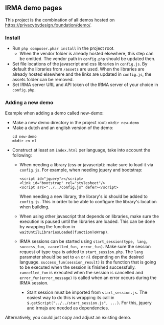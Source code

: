 ## IRMA demo pages

This project is the combination of all demos hosted on https://privacybydesign.foundation/demo/.

### Install
* Run `php composer.phar install` in the project root.
    * When the vendor folder is already hosted elsewhere, this step can be omitted. The vendor path in `config.php`
    should be updated then. 
* Set file locations of the javascript and css libraries in `config.js`. By default the libraries from `/assets` are
used. When the libraries are already hosted elsewhere and the links are updated in `config.js`, the assets folder 
can be removed.
* Set IRMA server URL and API token of the IRMA server of your choice in `config.php`.

### Adding a new demo
Example when adding a demo called new-demo:
* Make a new demo directory in the project root: `mkdir new-demo`
* Make a dutch and an english version of the demo:
    ```
    cd new-demo
    mkdir en nl
    ```
* Construct at least an `index.html` per language, take into account the following:
    * When needing a library (css or javascript): make sure to load it via `config.js`.
    For example, when needing jquery and bootstrap:
        ```
        <script id="jquery"></script>
        <link id="bootstrap" rel="stylesheet"/>
        <script src="../../config.js" defer></script>
        ```
        When needing a new library, the library's id should be added to `config.js`. This in order to be
        able to configure the library's location when building.
        
   * When using other javascript that depends on libraries, make sure the execution is paused until the libraries are
    loaded. This can be done by wrapping the function in `waitUntilLibrariesLoaded(functionToWrap)`.
   * IRMA sessions can be started using `start_session(type, lang, success_fun, cancelled_fun, error_fun)`.
   Make sure the session request of type `type` is added to `start_session.php`. The `lang` parameter should be set to 
   `en` or `nl` depending on the desired language. `success_fun(session_result)` is the function that is going to be executed when the
   session is finished successfully. `cancelled_fun` is executed when the session is cancelled and `error_fun(error_message)` is
   called when an error occurs during the IRMA session.
        * Start session must be imported from `start_session.js`. The easiest way to do this is wrapping its call in
        `$.getScript("../../start_session.js", ...)`. For this, jquery and irmajs are needed as dependencies.
        
Alternatively, you could just copy and adjust an existing demo.
